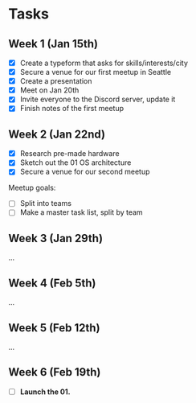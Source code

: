 # Tasks

## Week 1 (Jan 15th)

- [x] Create a typeform that asks for skills/interests/city
- [x] Secure a venue for our first meetup in Seattle
- [x] Create a presentation
- [x] Meet on Jan 20th
- [x] Invite everyone to the Discord server, update it
- [x] Finish notes of the first meetup

## Week 2 (Jan 22nd)

- [x] Research pre-made hardware
- [x] Sketch out the 01 OS architecture
- [x] Secure a venue for our second meetup

Meetup goals:

- [ ] Split into teams
- [ ] Make a master task list, split by team

## Week 3 (Jan 29th)

...

## Week 4 (Feb 5th)

...

## Week 5 (Feb 12th)

...

## Week 6 (Feb 19th)

- [ ] **Launch the 01.**

